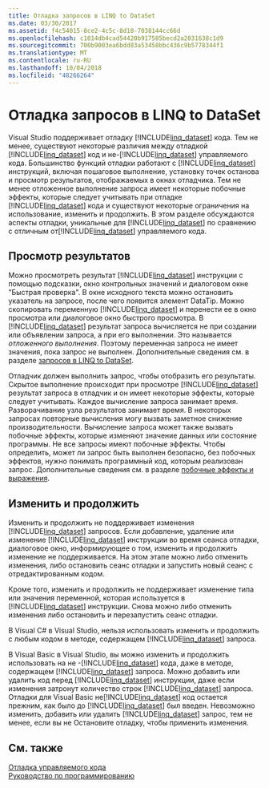 ```yaml
---
title: Отладка запросов в LINQ to DataSet
ms.date: 03/30/2017
ms.assetid: f4c54015-8ce2-4c5c-8d18-7038144cc66d
ms.openlocfilehash: c1014db4cad54420b917585becd2a2031638c1d9
ms.sourcegitcommit: 700b9003ea6bdd83a53458bbc436c9b5778344f1
ms.translationtype: MT
ms.contentlocale: ru-RU
ms.lasthandoff: 10/04/2018
ms.locfileid: "48266264"
---
```

# <a name="debugging-linq-to-dataset-queries"></a>Отладка запросов в LINQ to DataSet

Visual Studio поддерживает отладку [!INCLUDE[linq_dataset](../../../../includes/linq-dataset-md.md)] кода. Тем не менее, существуют некоторые различия между отладкой [!INCLUDE[linq_dataset](../../../../includes/linq-dataset-md.md)] код и не-[!INCLUDE[linq_dataset](../../../../includes/linq-dataset-md.md)] управляемого кода. Большинство функций отладки работают с [!INCLUDE[linq_dataset](../../../../includes/linq-dataset-md.md)] инструкций, включая пошаговое выполнение, установку точек останова и просмотр результатов, отображаемых в окнах отладчика. Тем не менее отложенное выполнение запроса имеет некоторые побочные эффекты, которые следует учитывать при отладке [!INCLUDE[linq_dataset](../../../../includes/linq-dataset-md.md)] кода и существуют некоторые ограничения на использование, изменить и продолжить. В этом разделе обсуждаются аспекты отладки, уникальные для [!INCLUDE[linq_dataset](../../../../includes/linq-dataset-md.md)] по сравнению с отличным от[!INCLUDE[linq_dataset](../../../../includes/linq-dataset-md.md)] управляемого кода.  
  
## <a name="viewing-results"></a>Просмотр результатов  
 Можно просмотреть результат [!INCLUDE[linq_dataset](../../../../includes/linq-dataset-md.md)] инструкции с помощью подсказки, окно контрольных значений и диалоговом окне "Быстрая проверка". В окне исходного текста можно остановить указатель на запросе, после чего появится элемент DataTip. Можно скопировать переменную [!INCLUDE[linq_dataset](../../../../includes/linq-dataset-md.md)] и перенести ее в окно просмотра или диалоговое окно быстрого просмотра. В [!INCLUDE[linq_dataset](../../../../includes/linq-dataset-md.md)] результат запроса вычисляется не при создании или объявлении запроса, а при его выполнении. Это называется *отложенного выполнения*. Поэтому переменная запроса не имеет значения, пока запрос не выполнен. Дополнительные сведения см. в разделе [запросов в LINQ to DataSet](../../../../docs/framework/data/adonet/queries-in-linq-to-dataset.md).  
  
 Отладчик должен выполнить запрос, чтобы отобразить его результаты. Скрытое выполнение происходит при просмотре [!INCLUDE[linq_dataset](../../../../includes/linq-dataset-md.md)] результат запроса в отладчик и он имеет некоторые эффекты, которые следует учитывать. Каждое вычисление запроса занимает время. Разворачивание узла результатов занимает время. В некоторых запросах повторные вычисления могу вызвать заметное снижение производительности. Вычисление запроса может также вызвать побочные эффекты, которые изменяют значение данных или состояние программы. Не все запросы имеют побочные эффекты. Чтобы определить, может ли запрос быть выполнен безопасно, без побочных эффектов, нужно понимать программный код, которым реализован запрос. Дополнительные сведения см. в разделе [побочные эффекты и выражения](https://msdn.microsoft.com/library/e1f8a6ea-9e19-481d-b6bd-df120ad3bf4e).  
  
## <a name="edit-and-continue"></a>Изменить и продолжить  
 Изменить и продолжить не поддерживает изменения [!INCLUDE[linq_dataset](../../../../includes/linq-dataset-md.md)] запросов. Если добавление, удаление или изменение [!INCLUDE[linq_dataset](../../../../includes/linq-dataset-md.md)] инструкции во время сеанса отладки, диалоговое окно, информирующее о том, изменить и продолжить изменение не поддерживается. На этом этапе можно либо отменить изменения, либо остановить сеанс отладки и запустить новый сеанс с отредактированным кодом.  
  
 Кроме того, изменить и продолжить не поддерживает изменение типа или значения переменной, которая используется в [!INCLUDE[linq_dataset](../../../../includes/linq-dataset-md.md)] инструкции. Снова можно либо отменить изменения либо остановить и перезапустить сеанс отладки.  
  
 В Visual C# в Visual Studio, нельзя использовать изменить и продолжить с любым кодом в методе, содержащем [!INCLUDE[linq_dataset](../../../../includes/linq-dataset-md.md)] запроса.  
  
 В Visual Basic в Visual Studio, вы можно изменить и продолжить использовать на не -[!INCLUDE[linq_dataset](../../../../includes/linq-dataset-md.md)] кода, даже в методе, содержащем [!INCLUDE[linq_dataset](../../../../includes/linq-dataset-md.md)] запроса. Можно добавить или удалить код перед [!INCLUDE[linq_dataset](../../../../includes/linq-dataset-md.md)] инструкции, даже если изменения затронут количество строк [!INCLUDE[linq_dataset](../../../../includes/linq-dataset-md.md)] запроса. Отладки для Visual Basic не[!INCLUDE[linq_dataset](../../../../includes/linq-dataset-md.md)] код остается прежним, как было до [!INCLUDE[linq_dataset](../../../../includes/linq-dataset-md.md)] был введен. Невозможно изменить, добавить или удалить [!INCLUDE[linq_dataset](../../../../includes/linq-dataset-md.md)] запрос, тем не менее, если вы не Остановите отладку, чтобы применить изменения.  
  
## <a name="see-also"></a>См. также  
 [Отладка управляемого кода](/visualstudio/debugger/debugging-managed-code)  
 [Руководство по программированию](../../../../docs/framework/data/adonet/programming-guide-linq-to-dataset.md)
